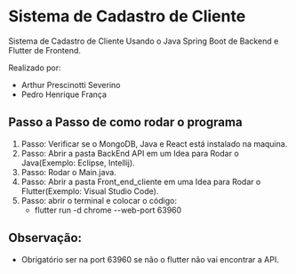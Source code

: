 # Sistema de Cadastro de Cliente
Sistema de Cadastro de Cliente Usando o Java Spring Boot de Backend e Flutter de Frontend.  
 
 Realizado por:  
   - Arthur Prescinotti Severino  
   - Pedro Henrique França

## Passo a Passo de como rodar o programa
 1. Passo: Verificar se o MongoDB, Java e React está instalado na maquina.  
 2. Passo: Abrir a pasta BackEnd API em um Idea para Rodar o Java(Exemplo: Eclipse, Intellij).  
 3. Passo: Rodar o Main.java.  
 4. Passo: Abrir a pasta Front_end_cliente em uma Idea para Rodar o Flutter(Exemplo: Visual Studio Code).    
 5. Passo: abrir o terminal e colocar o código:  
    - flutter run -d chrome --web-port 63960
    
## Observação: 
  - Obrigatório ser na port 63960 se não o flutter não vai encontrar a API.

